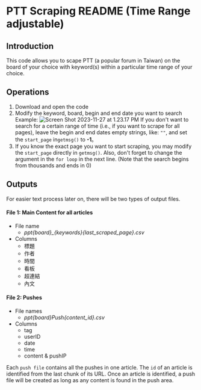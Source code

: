 # PTT Scraping README (Time Range adjustable) 
## Introduction
This code allows you to scape PTT (a popular forum in Taiwan) on the board of your choice with keyword(s) within a particular time range of your choice. 

## Operations
1. Download and open the code
2. Modify the keyword, board, begin and end date you want to search
Example:
![Screen Shot 2023-11-27 at 1.23.17 PM](https://hackmd.io/_uploads/SJsAOYMra.png)
If you don't want to search for a certain range of time (i.e., if you want to scrape for all pages), leave the begin and end dates empty strings, like: `""`, and set the `start_page` in`getmsg()` to **-1**。
3. If you know the exact page you want to start scraping, you may modify the `start_page` directly in `getmsg()`. Also, don't forget to change the argument in the `for loop` in the next line. (Note that the search begins from thousands and ends in 0)


## Outputs
For easier text process later on, there will be two types of output files.
#### File 1: Main Content for all articles 
* File name
    * *ppt{board}_{keywords}{last_scraped_page}.csv*
* Columns
    * 標題
    * 作者
    * 時間
    * 看板
    * 超連結
    * 內文

#### File 2: Pushes
* File names 
    * *ppt{board}Push{content_id}.csv*
* Columns
    * tag
    * userID
    * date
    * time
    * content & pushIP

Each `push file` contains all the pushes in one article. The `id` of an article is identified from the last chunk of its URL. Once an article is identified, a push file will be created as long as any content is found in the push area.
